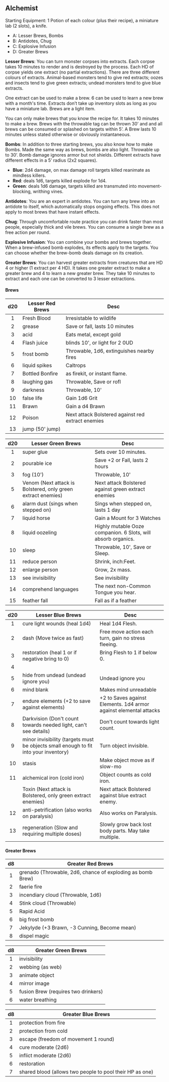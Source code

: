 ## Alchemist
Starting Equipment: 1 Potion of each colour (plus their recipe), a miniature lab (2 slots), a knife.
- A: Lesser Brews, Bombs
- B: Antidotes, Chug
- C: Explosive Infusion
- D: Greater Brews

**Lesser Brews**: You can turn monster corpses into extracts. Each corpse takes 10 minutes to render and is destroyed by the process. Each HD of corpse yields one extract (no partial extractions). There are three different colours of extracts. Animal-based monsters tend to give red extracts; oozes and insects tend to give green extracts; undead monsters tend to give blue extracts.

One extract can be used to make a brew. 6 can be used to learn a new brew with a month's time. Extracts don’t take up inventory slots as long as you have a miniature lab. Brews are a light item.

You can only make brews that you know the recipe for. It takes 10 minutes to make a brew. Brews with the throwable tag can be thrown 30’ and and all brews can be consumed or splashed on targets within 5’. A Brew lasts 10 minutes unless stated otherwise or obviously instantaneous.

**Bombs**: In addition to three starting brews, you also know how to make Bombs. Made the same way as brews, bombs are also light. Throwable up to 30’. Bomb damage ignores armor but not shields. Different extracts have different effects in a 5’ radius (2x2 squares).
- **Blue**: 2d4 damage, on max damage roll targets killed reanimate as mindless killers.
- **Red**: deals 1d6, targets killed explode for 1d4.
- **Green**: deals 1d6 damage, targets killed are transmuted into movement-blocking, writhing vines.

**Antidotes**: You are an expert in antidotes. You can turn any brew into an antidote to itself, which automatically stops ongoing effects. This does not apply to most brews that have instant effects. 

**Chug**: Through uncomfortable route practice you can drink faster than most people, especially thick and vile brews. You can consume a single brew as a free action per round.

**Explosive Infusion**: You can combine your bombs and brews together. When a brew-infused bomb explodes, its effects apply to the targets. You can choose whether the brew-bomb deals damage on its creation.

**Greater Brews**: You can harvest greater extracts from creatures that are HD 4 or higher (1 extract per 4 HD). It takes one greater extract to make a greater brew and 4 to learn a new greater brew. They take 10 minutes to extract and each one can be converted to 3 lesser extractions. 
#### Brews

| d20 | Lesser Red Brews | Desc                                              |
|:---:| ---------------- | ------------------------------------------------- |
|  1  | Fresh Blood      | Irresistable to wildlife                          |
|  2  | grease           | Save or fall, lasts 10 minutes                                      |
|  3  | acid             | Eats metal, except gold                           |
|  4  | Flash juice      | blinds 10', or light for 2 0UD                    |
|  5  | frost bomb       | Throwable, 1d6, extinguishes nearby fires         |
|  6  | liquid spikes    | Caltrops                                          |
|  7  | Bottled Bonfire  | as firekit, or instant flame.                     |
|  8  | laughing gas     | Throwable, Save or rofl                           |
|  9  | darkness         | Throwable, 10'                                    |
| 10  | false life       | Gain 1d6 Grit                                     |
| 11  | Brawn            | Gain a d4 Brawn                                   |
| 12  | Poison           | Next attack Bolstered against red extract enemies |
| 13  | jump (50' jump)  |                                                   |

| d20 | Lesser Green Brews                                           | Desc                                                          |
|:---:| ------------------------------------------------------------ | ------------------------------------------------------------- |
|  1  | super glue                                                   | Sets over 10 minutes.                                         |
|  2  | pourable ice                                                 | Save +2 or Fall, lasts 2 hours                                |
|  3  | fog (10')                                                    | Throwable, 10'                                                |
|  5  | Venom (Next attack is Bolstered, only green extract enemies) | Next attack Bolstered against green extract enemies           |
|  6  | alarm dust (sings when stepped on)                           | Sings when stepped on, lasts 1 day                            |
|  7  | liquid horse                                                 | Gain a Mount for 3 Watches                                    |
|  8  | liquid oozeling                                              | Highly mutable Ooze companion. 6 Slots, will absorb organics. |
| 10  | sleep                                                        | Throwable, 10', Save or Sleep.                                |
| 11  | reduce person                                                | Shrink, inch:Feet.                                            |
| 12  | enlarge person                                               | Grow, 2x mass.                                                |
| 13  | see invisibility                                             | See invisibility                                              |
| 14  | comprehend languages                                         | The next non-Common Tongue you hear.                          |
| 15  | feather fall                                                 | Fall as if a feather                                          |

| d20 | Lesser Blue Brews                                                                    | Desc                                                              |
|:---:| ------------------------------------------------------------------------------------ | ----------------------------------------------------------------- |
|  1  | cure light wounds (heal 1d4)                                                         | Heal 1d4 Flesh.                                                   |
|  2  | dash (Move twice as fast)                                                            | Free move action each turn, gain no stress fleeing.               |
|  3  | restoration (heal 1 or if negative bring to 0)                                       | Bring Flesh to 1 if below 0.                                      |
|  4  |                                                                                      |                                                                   |
|  5  | hide from undead (undead ignore you)                                                 | Undead ignore you                                                 |
|  6  | mind blank                                                                           | Makes mind unreadable                                             |
|  7  | endure elements (+2 to save against elements)                                        | +2 to Saves against Elements. 1d4 armor against elemental attacks |
|  8  | Darkvision (Don't count towards needed light, can't see details)                     | Don't count towards light count.                                  |
|  9  | minor invisibility (targets must be objects small enough to fit into your inventory) | Turn object invisible.                                            |
| 10  | stasis                                                                               | Make object move as if slow-mo                                    |
| 11  | alchemical iron (cold iron)                                                          | Object counts as cold iron.                                       |
|     | Toxin (Next attack is Bolstered, only green extract enemies)                         | Next attack Bolstered against blue extract enemy.                 |
| 12  | anti-petrification (also works on paralysis)                                         | Also works on Paralysis.                                          |
| 13  | regeneration (Slow and requiring multiple doses)                                     | Slowly grow back lost body parts. May take multiple.              |

#### Greater Brews

| d8  | Greater Red Brews                                          |
|:---:| ---------------------------------------------------------- |
|  1  | grenado (Throwable, 2d6, chance of exploding as bomb Brew) |
|  2  | faerie fire                                                |
|  3  | incendiary cloud (Throwable, 1d6)                          |
|  4  | Stink cloud (Throwable)                                    |
|  5  | Rapid Acid                                                 |
|  6  | big frost bomb                                             |
|  7  | Jekylyde (+3 Brawn, -3 Cunning, Become mean)               |
|  8  | dispel magic                                               |

| d8  | Greater Green Brews                 |
|:---:| ------------------------------------- |
|  1  | invisibility                          |
|  2  | webbing (as web)                      |
|  3  | animate object                        |
|  4  | mirror image                          |
|  5  | fusion Brew (requires two drinkers) |
|  6  | water breathing                       |

| d8  | Greater Blue Brews                                     |
|:---:| -------------------------------------------------------- |
|  1  | protection from fire                                     |
|  2  | protection from cold                                     |
|  3  | escape (freedom of movement 1 round)                     |
|  4  | cure moderate (2d6)                                      |
|  5  | inflict moderate (2d6)                                   |
|  6  | restoration                                              |
|  7  | shared blood (allows two people to pool their HP as one) |
